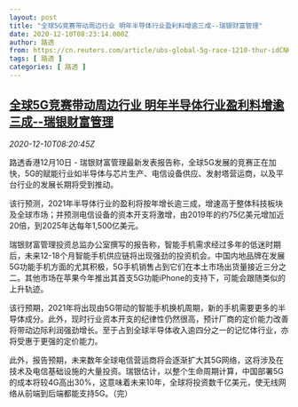 ```yaml
---
layout: post
title: "全球5G竞赛带动周边行业 明年半导体行业盈利料增逾三成--瑞银财富管理"
date: 2020-12-10T08:23:14.000Z
author: 路透
from: https://cn.reuters.com/article/ubs-global-5g-race-1210-thur-idCNKBS28K0R2
tags: [ 路透 ]
categories: [ 路透 ]
---
```

<!--1607588594000-->
[全球5G竞赛带动周边行业 明年半导体行业盈利料增逾三成--瑞银财富管理](https://cn.reuters.com/article/ubs-global-5g-race-1210-thur-idCNKBS28K0R2)
------

<div>
<div><i>2020-12-10T08:20:45Z</i></div><p>路透香港12月10日 - 瑞银财富管理最新发表报告称，全球5G发展的竞赛正在加快，5G的赋能行业如半导体与芯片生产、电信设备供应、发射塔营运商，以及平台行业的发展长期将受到推动。</p><p>该行预测，2021年半导体行业的盈利将按年增长逾三成，增速高于整体科技板块及全球市场；并预测电信设备的资本开支将激增，由2019年的约75亿美元增加近20倍，到2025年达每年1,500亿美元。</p><p>瑞银财富管理投资总监办公室撰写的报告称，智能手机需求经过多年的低迷时期后，未来12-18个月智能手机供应链将出现强劲的投资机会。中国内地品牌在发展5G功能手机方面的尤其积极，5G手机销售占到它们在本土市场出货量接近三分之二。其他市场在苹果今年推出其首支5G功能iPhone的支持下，可能会跟随类似的上升轨迹。</p><p>该行预期，2021年将出现由5G带动的智能手机换机周期，新的手机需要更多的半导体成分。此外，现时行业资本开支的纪律性仍然很高，预计厂商的定价能力改善将带动边际利润强劲增长。至于占到全球半导体收入逾四分之一的记忆体行业，亦将受惠于更强的定价能力。</p><p>此外，报告预期，未来数年全球电信营运商将会逐渐扩大其5G网络，这将涉及在技术及电信基础设施的大量投资。瑞银估计，以整个生命周期计算，中国部署5G的成本将较4G高出30%，这意味着未来10年，全球将投资数千亿美元，使无线网络从前端到后端都能支持5G。（完）</p>
</div>
